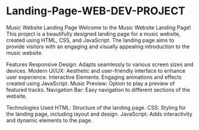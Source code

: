 # Landing-Page-WEB-DEV-PROJECT
Music Website Landing Page
Welcome to the Music Website Landing Page! This project is a beautifully designed landing page for a music website,
created using HTML, CSS, and JavaScript. The landing page aims to provide visitors with an engaging and visually appealing introduction to the music website.

Features
Responsive Design: Adapts seamlessly to various screen sizes and devices.
Modern UI/UX: Aesthetic and user-friendly interface to enhance user experience.
Interactive Elements: Engaging animations and effects created using JavaScript.
Music Preview: Option to play a preview of featured tracks.
Navigation Bar: Easy navigation to different sections of the website.

Technologies Used
HTML: Structure of the landing page.
CSS: Styling for the landing page, including layout and design.
JavaScript: Adds interactivity and dynamic elements to the page.

